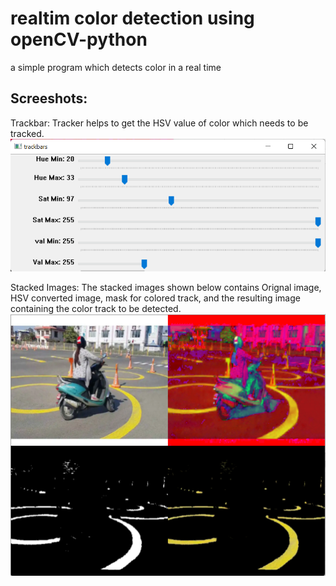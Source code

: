 # realtim color detection using openCV-python
a simple program which detects color in a real time 

## Screeshots:

Trackbar:
Tracker helps to get the HSV value of color which needs to be tracked.
<img src="images/trackbar.png">

Stacked Images:
The stacked images shown below contains Orignal image, HSV converted image, mask for colored track, and the resulting image containing the color track to be detected.
<img src="images/stacked_image.png">
